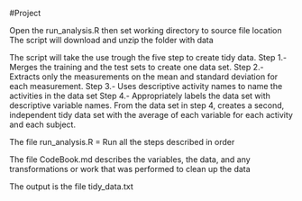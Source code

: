 #Project

Open the run_analysis.R then set working directory to source file location
The script will download and unzip the folder with data

The script will take the use trough the five step to create tidy data.
Step 1.- Merges the training and the test sets to create one data set.
Step 2.- Extracts only the measurements on the mean and standard deviation for each measurement.
Step 3.- Uses descriptive activity names to name the activities in the data set
Step 4.- Appropriately labels the data set with descriptive variable names.
From the data set in step 4, creates a second, independent tidy data set with the average of each variable for each activity and each subject.

The file run_analysis.R = Run all the steps described in order

The file CodeBook.md describes the variables, the data, and any transformations or work that was performed to clean up the data

The output is the file tidy_data.txt 